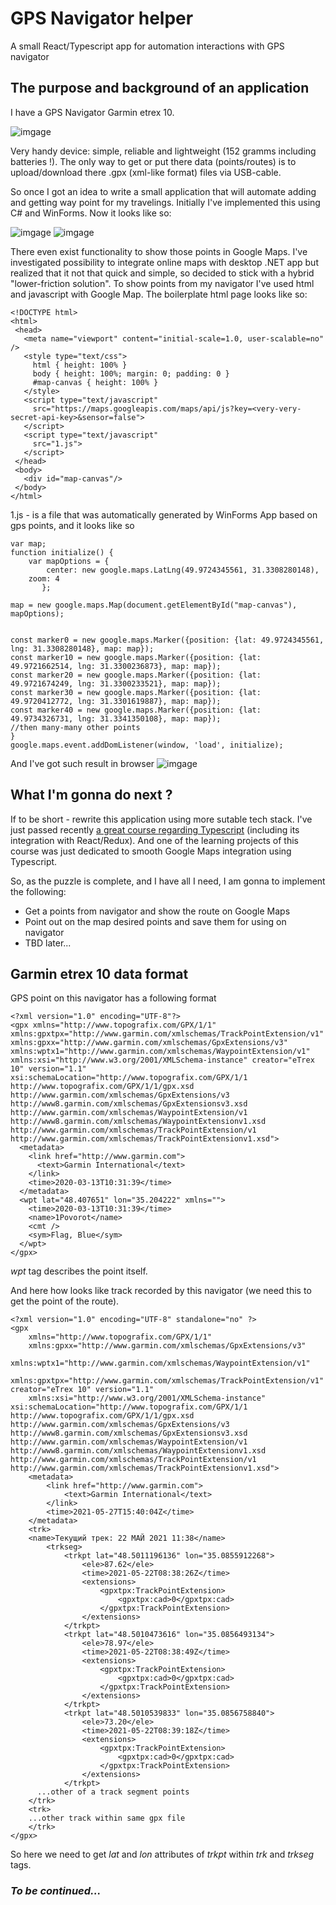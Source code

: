 # GPS Navigator helper

A small React/Typescript app for automation interactions with GPS navigator

## The purpose and background of an application

I have a GPS Navigator Garmin etrex 10.

![imgage](./images/GARMIN-ETREX-10.jpeg)

Very handy device: simple, reliable and lightweight (152 gramms including batteries !). The only way to get or put there data (points/routes) is to upload/download there .gpx (xml-like format) files via USB-cable.

So once I got an idea to write a small application that will automate adding and getting way point for my travelings. Initially I've implemented this using C# and WinForms. Now it looks like so:

![imgage](./images/desktop1.png)
![imgage](./images/desktop2.png)

There even exist functionality to show those points in Google Maps. I've investigated possibility to integrate online maps with desktop .NET app but realized that it not that quick and simple, so decided to stick with a hybrid "lower-friction solution". To show points from my navigator I've used html and javascript with Google Map. The boilerplate html page looks like so:

```
<!DOCTYPE html>
<html>
 <head>
   <meta name="viewport" content="initial-scale=1.0, user-scalable=no" />
   <style type="text/css">
     html { height: 100% }
     body { height: 100%; margin: 0; padding: 0 }
     #map-canvas { height: 100% }
   </style>
   <script type="text/javascript"
     src="https://maps.googleapis.com/maps/api/js?key=<very-very-secret-api-key>&sensor=false">
   </script>
   <script type="text/javascript"
     src="1.js">
   </script>
 </head>
 <body>
   <div id="map-canvas"/>
 </body>
</html>
```

1.js - is a file that was automatically generated by WinForms App based on gps points, and it looks like so

```
var map;
function initialize() {
	var mapOptions = {
        center: new google.maps.LatLng(49.9724345561, 31.3308280148),
	zoom: 4
       };

map = new google.maps.Map(document.getElementById("map-canvas"),  mapOptions);


const marker0 = new google.maps.Marker({position: {lat: 49.9724345561, lng: 31.3308280148}, map: map});
const marker10 = new google.maps.Marker({position: {lat: 49.9721662514, lng: 31.3300236873}, map: map});
const marker20 = new google.maps.Marker({position: {lat: 49.9721674249, lng: 31.3300233521}, map: map});
const marker30 = new google.maps.Marker({position: {lat: 49.9720412772, lng: 31.3301619887}, map: map});
const marker40 = new google.maps.Marker({position: {lat: 49.9734326731, lng: 31.3341350108}, map: map});
//then many-many other points
}
google.maps.event.addDomListener(window, 'load', initialize);
```

And I've got such result in browser
![imgage](./images/result-in-browser.png)

## What I'm gonna do next ?

If to be short - rewrite this application using more sutable tech stack. I've just passed recently [a great course regarding Typescript](https://www.udemy.com/course/typescript-the-complete-developers-guide) (including its integration with React/Redux). And one of the learning projects of this course was just dedicated to smooth Google Maps integration using Typescript.

So, as the puzzle is complete, and I have all I need, I am gonna to implement the following:

- Get a points from navigator and show the route on Google Maps
- Point out on the map desired points and save them for using on navigator
- TBD later...

## Garmin etrex 10 data format

GPS point on this navigator has a following format

```
﻿<?xml version="1.0" encoding="UTF-8"?>
<gpx xmlns="http://www.topografix.com/GPX/1/1" xmlns:gpxtpx="http://www.garmin.com/xmlschemas/TrackPointExtension/v1" xmlns:gpxx="http://www.garmin.com/xmlschemas/GpxExtensions/v3" xmlns:wptx1="http://www.garmin.com/xmlschemas/WaypointExtension/v1" xmlns:xsi="http://www.w3.org/2001/XMLSchema-instance" creator="eTrex 10" version="1.1" xsi:schemaLocation="http://www.topografix.com/GPX/1/1 http://www.topografix.com/GPX/1/1/gpx.xsd http://www.garmin.com/xmlschemas/GpxExtensions/v3 http://www8.garmin.com/xmlschemas/GpxExtensionsv3.xsd http://www.garmin.com/xmlschemas/WaypointExtension/v1 http://www8.garmin.com/xmlschemas/WaypointExtensionv1.xsd http://www.garmin.com/xmlschemas/TrackPointExtension/v1 http://www.garmin.com/xmlschemas/TrackPointExtensionv1.xsd">
  <metadata>
    <link href="http://www.garmin.com">
      <text>Garmin International</text>
    </link>
    <time>2020-03-13T10:31:39</time>
  </metadata>
  <wpt lat="48.407651" lon="35.204222" xmlns="">
    <time>2020-03-13T10:31:39</time>
    <name>1Povorot</name>
    <cmt />
    <sym>Flag, Blue</sym>
  </wpt>
</gpx>
```

_wpt_ tag describes the point itself.

And here how looks like track recorded by this navigator (we need this to get the point of the route).

```
<?xml version="1.0" encoding="UTF-8" standalone="no" ?>
<gpx
	xmlns="http://www.topografix.com/GPX/1/1"
	xmlns:gpxx="http://www.garmin.com/xmlschemas/GpxExtensions/v3"
	xmlns:wptx1="http://www.garmin.com/xmlschemas/WaypointExtension/v1"
	xmlns:gpxtpx="http://www.garmin.com/xmlschemas/TrackPointExtension/v1" creator="eTrex 10" version="1.1"
	xmlns:xsi="http://www.w3.org/2001/XMLSchema-instance" xsi:schemaLocation="http://www.topografix.com/GPX/1/1 http://www.topografix.com/GPX/1/1/gpx.xsd http://www.garmin.com/xmlschemas/GpxExtensions/v3 http://www8.garmin.com/xmlschemas/GpxExtensionsv3.xsd http://www.garmin.com/xmlschemas/WaypointExtension/v1 http://www8.garmin.com/xmlschemas/WaypointExtensionv1.xsd http://www.garmin.com/xmlschemas/TrackPointExtension/v1 http://www.garmin.com/xmlschemas/TrackPointExtensionv1.xsd">
	<metadata>
		<link href="http://www.garmin.com">
			<text>Garmin International</text>
		</link>
		<time>2021-05-27T15:40:04Z</time>
	</metadata>
	<trk>
    <name>Текущий трек: 22 МАЙ 2021 11:38</name>
		<trkseg>
			<trkpt lat="48.5011196136" lon="35.0855912268">
				<ele>87.62</ele>
				<time>2021-05-22T08:38:26Z</time>
				<extensions>
					<gpxtpx:TrackPointExtension>
						<gpxtpx:cad>0</gpxtpx:cad>
					</gpxtpx:TrackPointExtension>
				</extensions>
			</trkpt>
			<trkpt lat="48.5010473616" lon="35.0856493134">
				<ele>78.97</ele>
				<time>2021-05-22T08:38:49Z</time>
				<extensions>
					<gpxtpx:TrackPointExtension>
						<gpxtpx:cad>0</gpxtpx:cad>
					</gpxtpx:TrackPointExtension>
				</extensions>
			</trkpt>
			<trkpt lat="48.5010539833" lon="35.0856758840">
				<ele>73.20</ele>
				<time>2021-05-22T08:39:18Z</time>
				<extensions>
					<gpxtpx:TrackPointExtension>
						<gpxtpx:cad>0</gpxtpx:cad>
					</gpxtpx:TrackPointExtension>
				</extensions>
			</trkpt>
      ...other of a track segment points
    </trk>
    <trk>
    ...other track within same gpx file
  	</trk>
</gpx>
```

So here we need to get _lat_ and _lon_ attributes of _trkpt_ within _trk_ and _trkseg_ tags.

### _To be continued..._

